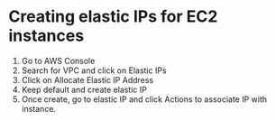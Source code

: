 # Creating elastic IPs for EC2 instances

1. Go to AWS Console
2. Search for VPC and click on Elastic IPs
3. Click on Allocate Elastic IP Address
4. Keep default and create elastic IP
5. Once create, go to elastic IP and click Actions to associate IP with instance.

